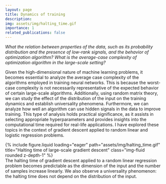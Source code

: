 ```yaml
---
layout: page
title: Dynamics of training
description:
img: assets/img/halting_time.gif
importance: 1
related_publications: false
---
```


*What the relation between properties of the data, such as its probability distribution and the presence of low-rank signals, and the behavior of optimization algorithm? What is the average-case complexity of optimization algorithm in the large-scale setting?*

Given the high-dimensional nature of machine learning problems, it becomes essential to analyze the average case complexity of the algorithms employed in training neural networks. This is because the worst-case complexity is not necessarily representative of the expected behavior of certain large-scale algorithms. Additionally, using random matrix theory, we can study the effect of the distribution of the input on the training dynamics and establish universality phenomena. Furthermore, we can analyze how well an algorithm can use hidden signals in the data to improve training. This type of analysis holds practical significance, as it assists in selecting appropriate hyperparameters and provides insights into the computational time required for real-life applications. I have explored these topics in the context of gradient descent applied to random linear and logistic regression problems.

<div class="row">
    <div class="col-sm mt-3 mt-md-0">
        {% include figure.liquid loading="eager" path="assets/img/halting_time.gif" title="Halting time of large-scale gradient descent" class="img-fluid rounded z-depth-1" %}
    </div>
</div>
<div class="caption">
    The halting time of gradient descent applied to a random linear regression problem becomes predictable as the dimension of the input and the number of samples increase linearly. We also observe a universality phenomenon: the halting time does not depend on the distribution of the input.
</div>